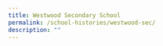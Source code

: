 ```yaml
---
title: Westwood Secondary School
permalink: /school-histories/westwood-sec/
description: ""
---
```

